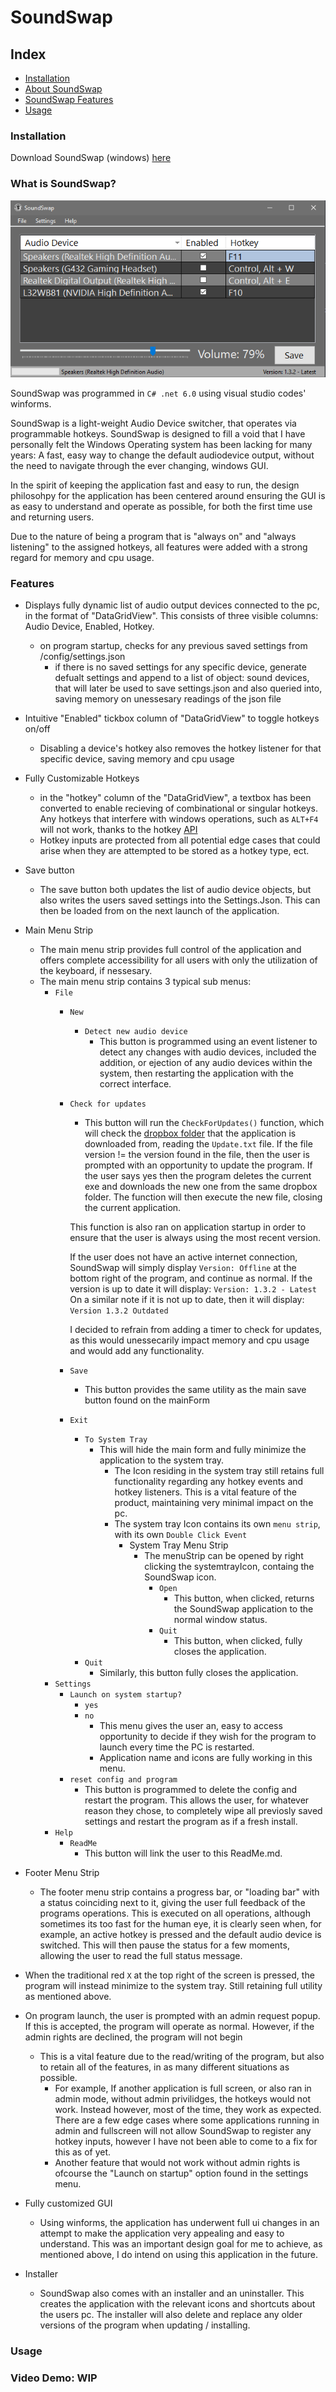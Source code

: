 # SoundSwap

## Index

- [Installation](#installation)
- [About SoundSwap](#what-is-soundswap)
- [SoundSwap Features](#features)
- [Usage](#usage)

### Installation
Download SoundSwap (windows) [here](https://www.dropbox.com/scl/fi/wzfl37m6c9aq87pz5yl65/SoundSwapSetup.msi?rlkey=lhebk7xjt9cat4sy15hiebkmg&dl=1)

### What is SoundSwap?
<picture>
  <img alt="Screenshot of SoundSwapUI" src="https://github.com/duserc/SoundSwap/blob/main/images/SoundSwap.png">
</picture>

SoundSwap was programmed in `C# .net 6.0` using visual studio codes' winforms.

SoundSwap is a light-weight Audio Device switcher, that operates via programmable hotkeys. SoundSwap is designed to fill a void that I have personally felt the Windows Operating system has been lacking for many years: A fast, easy way to change the default audiodevice output, without the need to navigate through the ever changing, windows GUI.

In the spirit of keeping the application fast and easy to run, the design philosohpy for the application has been centered around ensuring the GUI is as easy to understand and operate as possible, for both the first time use and returning users.

Due to the nature of being a program that is "always on" and "always listening" to the assigned hotkeys, all features were added with a strong regard for memory and cpu usage.

### Features

- Displays fully dynamic list of audio output devices connected to the pc, in the format of "DataGridView". This consists of three visible columns: Audio Device, Enabled, Hotkey.
    - on program startup, checks for any previous saved settings from /config/settings.json
        - if there is no saved settings for any specific device, generate defualt settings and append to a list of object: sound devices, that will later be used to save settings.json and also queried into, saving memory on unessesary readings of the json file
- Intuitive "Enabled" tickbox column of "DataGridView" to toggle hotkeys on/off
    - Disabling a device's hotkey also removes the hotkey listener for that specific device, saving memory and cpu usage
- Fully Customizable Hotkeys
    - in the "hotkey" column of the "DataGridView", a textbox has been converted to enable recieving of combinational or singular hotkeys. Any hotkeys that interfere with windows operations, such as `ALT+F4` will not work, thanks to the hotkey [API](https://github.com/Willy-Kimura/HotkeyListener/blob/master/README.md)
    - Hotkey inputs are protected from all potential edge cases that could arise when they are attempted to be stored as a hotkey type, ect.
- Save button
    - The save button both updates the list of audio device objects, but also writes the users saved settings into the Settings.Json. This can then be loaded from on the next launch of the application.
- Main Menu Strip
    - The main menu strip provides full control of the application and offers complete accessibility for all users with only the utilization of the keyboard, if nessesary.
    - The main menu strip contains 3 typical sub menus:
        - `File`
            - `New`
                - `Detect new audio device`
                    - This button is programmed using an event listener to detect any changes with audio devices, included the addition, or ejection of any audio devices within the system, then restarting the application with the correct interface.
            - `Check for updates`
                - This button will run the `CheckForUpdates()` function, which will check the [dropbox folder](https://www.dropbox.com/sh/mr7p8317z9iggml/AAANX_o30Hr0hJzMa1sCMh17a?dl=0) that the application is downloaded from, reading the `Update.txt` file. If the file version != the version found in the file, then the user is prompted with an opportunity to update the program. If the user says yes then the program deletes the current exe and downloads the new one from the same dropbox folder.
                The function will then execute the new file, closing the current application.

                This function is also ran on application startup in order to ensure that the user is always using the most recent version.

                If the user does not have an active internet connection, SoundSwap will simply display `Version: Offline` at the bottom right of the program, and continue as normal.
                If the version is up to date it will display: `Version: 1.3.2 - Latest`
                On a similar note if it is not up to date, then it will display: `Version 1.3.2 Outdated`

                I decided to refrain from adding a timer to check for updates, as this would unessecarily impact memory and cpu usage and would add any functionality.
            - `Save`
                - This button provides the same utility as the main save button found on the mainForm
            - `Exit`
                - `To System Tray`
                    - This will hide the main form and fully minimize the application to the system tray.
                        - The Icon residing in the system tray still retains full functionality regarding any hotkey events and hotkey listeners. This is a vital feature of the product, maintaining very minimal impact on the pc.
                        - The system tray Icon contains its own `menu strip`, with its own `Double Click Event`
                            - System  Tray Menu Strip
                                - The menuStrip can be opened by right clicking the systemtrayIcon, containg the SoundSwap icon.
                                    - `Open`
                                        - This button, when clicked, returns the SoundSwap application to the normal window status.
                                    - `Quit`
                                        - This button, when clicked, fully closes the application.
                - `Quit`
                    - Similarly, this button fully closes the application.
        - `Settings`
            - `Launch on system startup?`
                - `yes`
                - `no`
                    - This menu gives the user an, easy to access opportunity to decide if they wish for the program to launch every time the PC is restarted. 
                    - Application name and icons are fully working in this menu.
            - `reset config and program`
                - This button is programmed to delete the config and restart the program. This allows the user, for whatever reason they chose, to completely wipe all previosly saved settings and restart the program as if a fresh install.
        - `Help`
            - `ReadMe`
                - This button will link the user to this ReadMe.md.


- Footer Menu Strip
    - The footer menu strip contains a progress bar, or "loading bar" with a status coinciding next to it, giving the user full feedback of the programs operations. This is executed on all operations, although sometimes its too fast for the human eye, it is clearly seen when, for example, an active hotkey is pressed and the default audio device is switched. This will then pause the status for a few moments, allowing the user to read the full status message.
- When the traditional red `X` at the top right of the screen is pressed, the program will instead minimize to the system tray. Still retaining full utility as mentioned above.
- On program launch, the user is prompted with an admin request popup. If this is accepted, the program will operate as normal. However, if the admin rights are declined, the program will not begin
    - This is a vital feature due to the read/writing of the program, but also to retain all of the features, in as many different situations as possible. 
        - For example, If another application is full screen, or also ran in admin mode, without admin privilidges, the hotkeys would not work. Instead however, most of the time, they work as expected. There are a few edge cases where some applications running in admin and fullscreen will not allow SoundSwap to register any hotkey inputs, however I have not been able to come to a fix for this as of yet.
        - Another feature that would not work without admin rights is ofcourse the "Launch on startup" option found in the settings menu.
- Fully customized GUI
    - Using winforms, the application has underwent full ui changes in an attempt to make the application very appealing and easy to understand. This was an important design goal for me to achieve, as mentioned above, I do intend on using this application in the future.
- Installer
    - SoundSwap also comes with an installer and an uninstaller. This creates the application with the relevant icons and shortcuts about the users pc. The installer will also delete and replace any older versions of the program when updating / installing.

### Usage

### Video Demo:  <URL HERE> WIP
